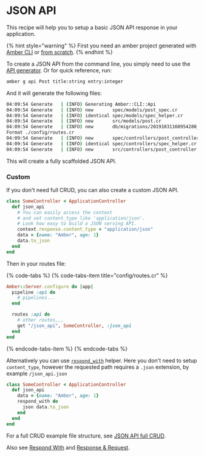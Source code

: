 # JSON API

This recipe will help you to setup a basic JSON API response in your application.

{% hint style="warning" %}
First you need an amber project generated with [Amber CLI](../guides/create-new-app.md) or [from scratch](from-scratch.md).
{% endhint %}

To create a JSON API from the command line, you simply need to use the [API generator](../cli/generate.md#api). Or for quick reference, run:

```bash
amber g api Post title:string entry:integer
```

And it will generate the following files:

```bash
04:09:54 Generate   | (INFO) Generating Amber::CLI::Api
04:09:54 Generate   | (INFO) new       spec/models/post_spec.cr
04:09:54 Generate   | (INFO) identical spec/models/spec_helper.cr
04:09:54 Generate   | (INFO) new       src/models/post.cr
04:09:54 Generate   | (INFO) new       db/migrations/20191031160954280_create_post.sql
Format ./config/routes.cr
04:09:54 Generate   | (INFO) new       spec/controllers/post_controller_spec.cr
04:09:54 Generate   | (INFO) identical spec/controllers/spec_helper.cr
04:09:54 Generate   | (INFO) new       src/controllers/post_controller.cr
```

This will create a fully scaffolded JSON API.

### Custom

If you don't need full CRUD, you can also create a custom JSON API.

```ruby
class SomeController < ApplicationController
  def json_api
    # You can easily access the context
    # and set content_type like 'application/json'.
    # Look how easy to build a JSON serving API.
    context.response.content_type = "application/json"
    data = {name: "Amber", age: 1}
    data.to_json
  end
end
```

Then in your routes file:

{% code-tabs %}
{% code-tabs-item title="config/routes.cr" %}
```ruby
Amber::Server.configure do |app|
  pipeline :api do
    # pipelines...
  end

  routes :api do
    # other routes,,,
    get "/json_api", SomeController, :json_api
  end
end
```
{% endcode-tabs-item %}
{% endcode-tabs %}

Alternatively you can use [`respond_with`](../guides/controllers/respond-with.md) helper. Here you don't need to setup `content_type`, however the requested path requires a `.json` extension, by example `/json_api.json`

```ruby
class SomeController < ApplicationController
  def json_api
    data = {name: "Amber", age: 1}
    respond_with do
      json data.to_json
    end
  end
end
```

For a full CRUD example file structure, see [JSON API full CRUD](../examples/json-api-full-crud.md).

Also see [Respond With](../guides/controllers/respond-with.md) and [Response & Request](../guides/controllers/request-and-response-objects.md).
